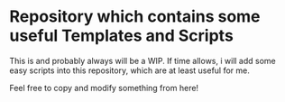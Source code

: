 # Repository which contains some useful Templates and Scripts

This is and probably always will be a WIP. If time allows, i will add some easy scripts into this repository, which are at least useful for me.

Feel free to copy and modify something from here!
